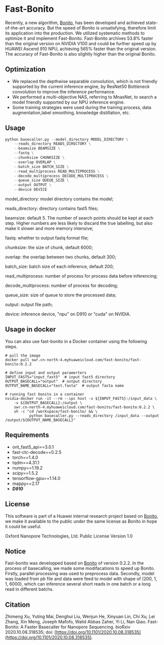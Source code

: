 # Fast-Bonito

Recently, a new algorithm, [Bonito](https://github.com/nanoporetech/bonito), has been developed and achieved state-of-the-art accuracy. But the speed of Bonito is unsatisfying, therefore limit its application into the production. We utilized systematic methods to optimize it and implement Fast-Bonito. Fast-Bonito archives 53.8% faster than the original version on NVIDIA V100 and could be further speed up by HUAWEI Ascend 910 NPU, achieving 565% faster than the original version. The accuracy of Fast-Bonito is also slightly higher than the original Bonito. 



## Optimization

- We replaced the depthwise separable convolution, which is not friendly supported by the current inference engine, by ResNet50 Bottleneck convolution to improve the inference performance.
- We performed a multi-objective NAS, referring to MnasNet, to search a model friendly supported by our NPU inference engine.
- Some training strategies were used during the training process, data augmentation,label smoothing, knowledge distillation, etc.



## Usage

```python
python basecaller.py --model_directory MODEL_DIRECTORY \
    --reads_directory READS_DIRECTORY \
    --beamsize BEAMSIZE \
    --fastq \
    --chunksize CHUNKSIZE \
    --overlap OVERLAP \
    --batch_size BATCH_SIZE \
    --read_multiprocess READ_MULTIPROCESS \
    --decode_multiprocess DECODE_MULTIPROCESS \
    --queue_size QUEUE_SIZE \
    --output OUTPUT \
    --device DEVICE
```

model_directory: model directory contains the model;

reads_directory: directory contains fast5 files;

beamsize: default 5. The number of search points should be kept at each step. Higher numbers are less likely to discard the true labelling, but also make it slower and more memory intensive;

fastq: whether to output fastq format file;

chunksize: the size of chunk, default 6000;

overlap: the overlap between two chunks, default 300; 

batch_size: batch size of each inference, default 200;

read_multiprocess: number of process for process data before inferencing;

decode_multiprocess: number of process for decoding;

queue_size: size of queue to store the processed data;

output: output file path;

device: inference device, "npu" on D910 or "cuda" on NVIDIA.



## Usage in docker
You can also use fast-bonito in a Docker container using the following steps.

```shell
# pull the image
docker pull swr.cn-north-4.myhuaweicloud.com/fast-bonito/fast-bonito:0.2.2

# define input and output paramerters
INPUT_FAST5="input_fast5"  # input fast5 directory
OUTPUT_BASECALL="output"  # output directory
OUTPUT_NAME_BASECALL="test.fasta"  # output fasta name

# running fast bonito in a container
nvidia-docker run -it --rm --ipc host -v ${INPUT_FAST5}:/input_data \
    -v ${OUTPUT_BASECALL}:/output \
    swr.cn-north-4.myhuaweicloud.com/fast-bonito/fast-bonito:0.2.2 \
    sh -c "cd /workspace/fast-bonito/ && \
           python basecaller.py --reads_directory /input_data --output /output/${OUTPUT_NAME_BASECALL}"

```






## Requirements

- ont_fast5_api==3.0.1
- fast-ctc-decode==0.2.5
- torch==1.4.0
- tqdm==4.31.1
- numpy==1.19.2
- scipy==1.5.2
- tensorflow-gpu==1.14.0
- mappy==2.17
- ***D910***

## License
This software is part of a Huawei internal research project based on [Bonito](https://github.com/nanoporetech/bonito), we make it available to the public under the same license as Bonito in hope it could be useful.

Oxford Nanopore Technologies, Ltd. Public License Version 1.0

## Notice
Fast-bonito was developped based on [Bonito](https://github.com/nanoporetech/bonito) of version 0.2.2. In the process of basecalling, we made some modifacations to speed up Bonito. Firstly, parallel processing was used to preprocess data. Secondly, model was loaded from pb file and data were feed to model with shape of (200, 1, 1, 6000), which can inference several short reads in one batch or a long read in different batchs.  

## Citation
Zhimeng Xu, Yuting Mai, Denghui Liu, Wenjun He, Xinyuan Lin, Chi Xu, Lei Zhang, Xin Meng, Joseph Mafofo, Walid Abbas Zaher, Yi Li, Nan Qiao. Fast-Bonito: A Faster Basecaller for Nanopore Sequencing. bioRxiv 2020.10.08.318535; doi: [https://doi.org/10.1101/2020.10.08.318535](https://doi.org/10.1101/2020.10.08.318535).
